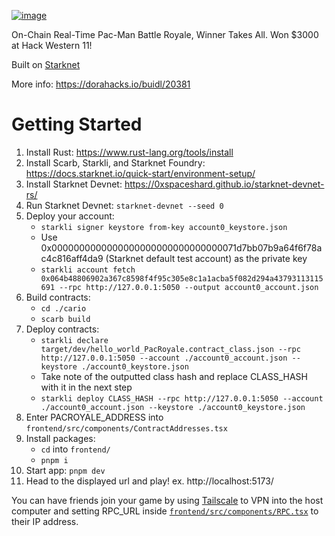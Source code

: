 [![image](https://github.com/user-attachments/assets/f277b63a-75c8-4683-868a-db838788949d)](https://dorahacks.io/buidl/20381)

On-Chain Real-Time Pac-Man Battle Royale, Winner Takes All. Won $3000 at Hack Western 11!

Built on [Starknet](https://www.starknet.io/)

More info: https://dorahacks.io/buidl/20381

# Getting Started
1. Install Rust: https://www.rust-lang.org/tools/install
2. Install Scarb, Starkli, and Starknet Foundry: https://docs.starknet.io/quick-start/environment-setup/
3. Install Starknet Devnet: https://0xspaceshard.github.io/starknet-devnet-rs/
4. Run Starknet Devnet: `starknet-devnet --seed 0`
5. Deploy your account:
   - `starkli signer keystore from-key account0_keystore.json`
   - Use 0x0000000000000000000000000000000071d7bb07b9a64f6f78ac4c816aff4da9 (Starknet default test account) as the private key
   - `starkli account fetch 0x064b48806902a367c8598f4f95c305e8c1a1acba5f082d294a43793113115691 --rpc http://127.0.0.1:5050 --output account0_account.json`
6. Build contracts:
      - `cd ./cario`
      - `scarb build`
7. Deploy contracts:
      - `starkli declare target/dev/hello_world_PacRoyale.contract_class.json --rpc http://127.0.0.1:5050 --account ./account0_account.json --keystore ./account0_keystore.json`
      - Take note of the outputted class hash and replace CLASS_HASH with it in the next step
      - `starkli deploy CLASS_HASH --rpc http://127.0.0.1:5050 --account ./account0_account.json --keystore ./account0_keystore.json`
8. Enter PACROYALE_ADDRESS into `frontend/src/components/ContractAddresses.tsx`
9. Install packages:
      - `cd` into `frontend/`
      - `pnpm i`
10. Start app: `pnpm dev`
11. Head to the displayed url and play! ex. http://localhost:5173/ 

You can have friends join your game by using [Tailscale](https://tailscale.com/) to VPN into the host computer and setting RPC_URL inside [`frontend/src/components/RPC.tsx`](https://github.com/xavierdmello/PacRoyale/blob/main/frontend/src/components/RPC.tsx) to their IP address.
